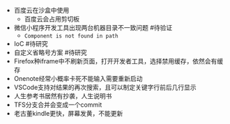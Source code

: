 - 百度云在沙盒中使用
    - 百度云会占用剪切板
- 微信小程序开发工具出现两台机器目录不一致问题 #待验证 
    - `Component is not found in path`
- IoC #待研究
- 自定义省略号方案 #待研究
- Firefox种iframe中不刷新页面，打开开发者工具，选择禁用缓存，依然会有缓存
- Onenote经常小概率卡死不能输入需要重新启动
- VSCode支持对结果的再次搜索，且可以制定关键字行前后几行显示
- 人生参考书居然有抄袭，人生说明书
- TFS分支合并会变成一个commit
- 老古董kindle更快，屏幕发黄，不能更新